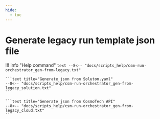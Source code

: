```yaml
---
hide:
  - toc
---
```

# Generate legacy run template json file

!!! info "Help command"
    ```text
    --8<-- "docs/scripts_help/csm-run-orchestrator_gen-from-legacy.txt"
    ```

    ```text title="Generate json from Soluton.yaml"
    --8<-- "docs/scripts_help/csm-run-orchestrator_gen-from-legacy_solution.txt"
    ```

    ```text title="Generate json from CosmoTech API"
    --8<-- "docs/scripts_help/csm-run-orchestrator_gen-from-legacy_cloud.txt"
    ```

